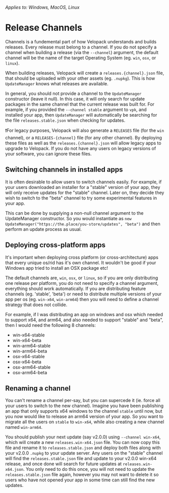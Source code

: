 *Applies to: Windows, MacOS, Linux*

# Release Channels
Channels is a fundemental part of how Velopack understands and builds releases. Every release must belong to a channel. If you do not specify a channel when building a release (via the `--channel`) argument, the default channel will be the name of the target Operating System (eg. `win`, `osx`, or `linux`). 

When building releases, Velopack will create a `releases.{channel}.json` file, that should be uploaded with your other assets (eg. `.nupkg`). This is how `UpdateManager` knows what releases are available.

In general, you should not provide a channel to the `UpdateManager` constructor (leave it null). In this case, it will only search for update packages in the same channel that the current release was built for. For example, if you provided the `--channel stable` argument to `vpk`, and installed your app, then `UpdateManager` will automatically be searching for the file `releases.stable.json` when checking for updates.

❗For legacy purposes, Velopack will also generate a `RELEASES` file (for the `win` channel), or a `RELEASES-{channel}` file (for any other channel). By deploying these files as well as the `releases.{channel}.json` will allow legacy apps to upgrade to Velopack. If you do not have any users on legacy versions of your software, you can ignore these files.

## Switching channels in installed apps
It is often desirable to allow users to switch channels easily. For example, if your users downloaded an installer for a "stable" version of your app, they will only receive updates for the "stable" channel. Later on, they decide they wish to switch to the "beta" channel to try some experimental features in your app. 

This can be done by supplying a non-null channel argument to the UpdateManager constructor. So you would instantiate as `new UpdateManager("https://the.place/you-store/updates", "beta")` and then perform an update process as usual.

## Deploying cross-platform apps

It's important when deploying cross platform (or cross-architecture) apps that every unique os/rid has it's own channel. It wouldn't be good if your Windows app tried to install an OSX package etc!

The default channels are, `win`, `osx`, or `linux`, so if you are only distributing one release per platform, you do not need to specify a channel argument, everything should work automatically. If you are distributing feature channels (eg. 'stable', 'beta') or need to distribute multiple versions of your app per os (eg. `win-x64`, `win-arm64`) then you will need to define a channel strategy that does not collide. 

For example, if I was distributing an app on windows and osx which needed to support x64, and arm64, and also needed to support "stable" and "beta", then I would need the following 8 channels:
- win-x64-stable
- win-x64-beta
- win-arm64-stable
- win-arm64-beta
- osx-x64-stable
- osx-x64-beta
- osx-arm64-stable
- osx-arm64-beta

## Renaming a channel
You can't rename a channel per-say, but you can supercede it (ie. force all your users to switch to the new channel). Imagine you have been publishing an app that only supports x64 windows to the channel `stable` until now, but you now would like to release an arm64 version of your app. So you want to migrate all the users on `stable` to `win-x64`, while also creating a new channel named `win-arm64`. 

You should publish your next update (say v2.0.0) using `--channel win-x64`, which will create a new `releases.win-x64.json` file. You can now copy this file and rename it to `releases.stable.json` and deploy both files along with your v2.0.0 `.nupkg` to your update server. Any users on the "stable" channel will find the `releases.stable.json` file and update to your v2.0.0 win-x64 release, and once done will search for future updates at `releases.win-x64.json`. You only need to do this once, you will not need to update the `releases.stable.json` file again, however you may not want to delete it so users who have not opened your app in some time can still find the new updates.